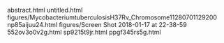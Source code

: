 abstract.html
untitled.html
figures/MycobacteriumtuberculosisH37Rv_Chromosome11280701129200
np85aijuu24.html
figures/Screen Shot 2018-01-17 at 22-38-59
552ov3o0v2g.html
sp9215t9jr.html
ppgf345rs5g.html